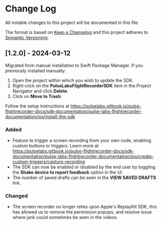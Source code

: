 # Change Log

All notable changes to this project will be documented in this file.

The format is based on [Keep a Changelog](http://keepachangelog.com/) and this project adheres to [Semantic Versioning](http://semver.org/).

## [1.2.0] - 2024-03-12

Migrated from manual installation to Swift Package Manager. If you previously installed manually:

1. Open the project within which you wish to update the SDK.
2. Right-click on the **PulseLabsFlightRecorderSDK** item in the Project Navigator and click **Delete**.
3. Click on **Move to Trash**.

Follow the setup instructions at https://pulselabs.gitbook.io/pulse-flightrecorder-docs/sdk-documentation/pulse-labs-flightrecorder-documentation/ios/install-the-sdk

### Added

* Feature to trigger a screen recording from your own code, enabling custom buttons or triggers. Learn more at https://pulselabs.gitbook.io/pulse-flightrecorder-docs/sdk-documentation/pulse-labs-flightrecorder-documentation/ios/create-custom-triggers/capture-recording
* The SDK can now be enabled or disabled by the end user by toggling the **Shake device to report feedback** option in the UI.
* The number of saved drafts can be seen in the **VIEW SAVED DRAFTS** link.

### Changed

* The screen recorder no longer relies upon Apple's ReplayKit SDK, this has allowed us to remove the permission popups, and resolve issue where jank could sometimes be seen in the videos.
